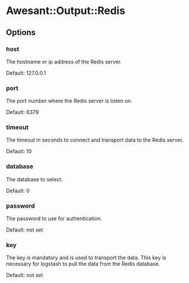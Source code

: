 # Awesant::Output::Redis

## Options

### host

The hostname or ip address of the Redis server.

Default: 127.0.0.1

### port

The port number where the Redis server is listen on.

Default: 6379

### timeout

The timeout in seconds to connect and transport data to the Redis server.

Default: 10

### database

The database to select.

Default: 0

### password

The password to use for authentication.

Default: not set

### key 

The key is mandatory and is used to transport the data. This key is necessary for logstash to pull the data from the Redis database.

Default: not set

